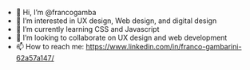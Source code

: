 - 👋 Hi, I’m @francogamba
- 👀 I’m interested in UX design, Web design, and digital design
- 🌱 I’m currently learning CSS and Javascript
- 💞️ I’m looking to collaborate on UX design and web development
- 📫 How to reach me: https://www.linkedin.com/in/franco-gambarini-62a57a147/

<!---
francogamba/francogamba is a ✨ special ✨ repository because its `README.md` (this file) appears on your GitHub profile.
You can click the Preview link to take a look at your changes.
--->
